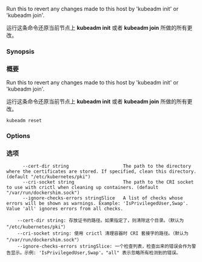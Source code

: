 Run this to revert any changes made to this host by 'kubeadm init' or 'kubeadm join'.

运行这条命令还原当前节点上 **kubeadm init** 或者 **kubeadm join** 所做的所有更改。

### Synopsis

### 概要

Run this to revert any changes made to this host by 'kubeadm init' or 'kubeadm join'.

运行这条命令还原当前节点上 **kubeadm init** 或者 **kubeadm join** 所做的所有更改。

```
kubeadm reset
```

### Options

### 选项

```
      --cert-dir string                    The path to the directory where the certificates are stored. If specified, clean this directory. (default "/etc/kubernetes/pki")
      --cri-socket string                  The path to the CRI socket to use with crictl when cleaning up containers. (default "/var/run/dockershim.sock")
      --ignore-checks-errors stringSlice   A list of checks whose errors will be shown as warnings. Example: 'IsPrivilegedUser,Swap'. Value 'all' ignores errors from all checks.
```

```
    --cert-dir string: 存放证书的路径。如果指定了，则清除这个目录。（默认为 "/etc/kubernetes/pki"）
    --cri-socket string: 使用 crictl 清理容器时 CRI 套接字的路径。（默认为 "/var/run/dockershim.sock"）
    --ignore-checks-errors stringSlice: 一个检查列表，检查出来的错误会作为警告显示。示例: 'IsPrivilegedUser,Swap'。"all" 表示忽略所有检测到的错误。
```    
